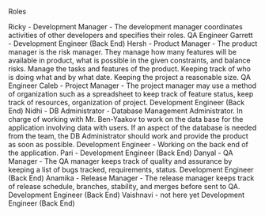 Roles

Ricky - 
  Development Manager - The development manager coordinates activities of other developers and specifies their roles.
  QA Engineer
Garrett - 
  Development Engineer (Back End)
Hersh -
  Product Manager - The product manager is the risk manager. They manage how many features will be available in product, what is possible in the given constraints, and balance risks.
  Manage the tasks and features of the product. Keeping track of who is doing what and by what date. Keeping the project a reasonable size.
  QA Engineer
Caleb - 
  Project Manager - The project manager may use a method of organization such as a spreadsheet to keep track of feature status, keep track of resources, organization of project.
  Development Engineer (Back End)
Nidhi - 
  DB Administrator - Database Management Administrator. In charge of working with Mr. Ben-Yaakov to work on the data base for the application involving data with users. If an aspect of the database is needed from the team, the DB Administrator should work and provide the product as soon as possible.
  Development Engineer - Working on the back end of the application.
Pari - 
  Development Engineer (Back End)
Danyal - 
  QA Manager - The QA manager keeps track of quality and assurance by keeping a list of bugs tracked, requirements, status.
  Development Engineer (Back End)
Anamika - 
  Release Manager - The release manager keeps track of release schedule, branches, stability, and merges before sent to QA.
  Development Engineer (Back End)
Vaishnavi - not here yet
  Development Engineer (Back End)
